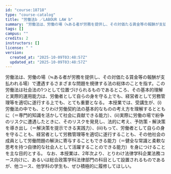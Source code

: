 ```yaml
---
id: "course:18718"
type: "course-catalog"
title: "労働法b ／LABOUR LAW b"
summary: "労働法は、労働の場（≒ある者が労務を提供し、その対価たる賃金等の報酬が支払われる場）で遭遇するさまざまな問題を規律する法の総体のことを指す。この労働法は社会法の1つとして位置づけられるものであるところ、その基本的理解と実際的運用能力は、労働…"
tags: []
campus: ""
credits: 2
instructors: []
license: " "
version:
  created_at: "2025-10-09T03:48:57Z"
  updated_at: "2025-10-09T03:48:57Z"
---
```


労働法は、労働の場（≒ある者が労務を提供し、その対価たる賃金等の報酬が支払われる場）で遭遇するさまざまな問題を規律する法の総体のことを指す。この労働法は社会法の1つとして位置づけられるものであるところ、その基本的理解と実際的運用能力は、労働者として自らの身を守る上でも、経営者として労務管理等を適切に遂行する上でも、とても重要となる。 本授業では、受講生が、(i)労働法の中でも、とりわけ労働契約法の基本的なものの考え方を理解するとともに（＝専門的知識を活かして社会に貢献できる能力）、(ii)実際に労働の場で紛争のリスクに遭遇したときに、そのリスクを発見し、法的に考え、予防策・解決策を導き出し（＝解決策を提示できる実践力）、(iii)もって、労働者として自らの身を守ることも、経営者として労務管理等を適切に遂行することも、その他社会の成員として労働問題の解決に寄与することもできる能力（＝健全な常識と柔軟な思考を持つ自律的な社会人として活躍することのできる能力）を身につけることを主な目的とする。 なお、本授業は、2年次より、とりわけ法律学科企業法務コース向けに、あるいは総合政策学科法律部門の科目として設置されるものであるが、他コース、他学科の学生も、ぜひ積極的に履修してほしい。
